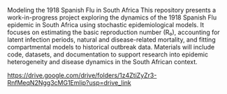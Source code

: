 Modeling the 1918 Spanish Flu in South Africa This repository presents a work-in-progress project exploring the dynamics of the 1918 Spanish Flu epidemic in South Africa using stochastic epidemiological models. It focuses on estimating the basic reproduction number (R₀), accounting for latent infection periods, natural and disease-related mortality, and fitting compartmental models to historical outbreak data. Materials will include code, datasets, and documentation to support research into epidemic heterogeneity and disease dynamics in the South African context.

https://drive.google.com/drive/folders/1z4ZtiZyZr3-RnfMeqN2Ngg3cMG1Emlip?usp=drive_link
